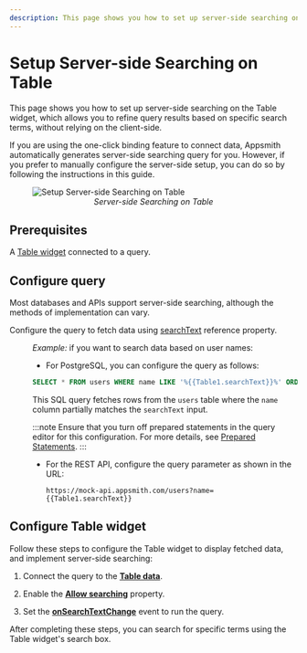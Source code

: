 ```yaml
---
description: This page shows you how to set up server-side searching on the Table widget, which allows you to refine query results based on specific search terms, without relying on the client-side. 
---
```

# Setup Server-side Searching on Table

This page shows you how to set up server-side searching on the Table widget, which allows you to refine query results based on specific search terms, without relying on the client-side. 

If you are using the one-click binding feature to connect data, Appsmith automatically generates server-side searching query for you. However, if you prefer to manually configure the server-side setup, you can do so by following the instructions in this guide.

<figure>
  <img src="/img/server-search-table.gif" style= {{width:"700px", height:"auto"}} alt="Setup Server-side Searching on Table"/>
   <figcaption align = "center"><i>Server-side Searching on Table</i></figcaption>
</figure>



## Prerequisites

A [Table widget](/reference/widgets/table) connected to a query.


## Configure query

Most databases and APIs support server-side searching, although the methods of implementation can vary.

Configure the query to fetch data using [searchText](/reference/widgets/table#searchtext-string) reference property.

<dd>

*Example:* if you want to search data based on user names:

* For PostgreSQL, you can configure the query as follows:


 ```sql
 SELECT * FROM users WHERE name LIKE '%{{Table1.searchText}}%' ORDER BY id LIMIT 10;
 ```

This SQL query fetches rows from the `users` table where the `name` column partially matches the `searchText` input.

:::note
Ensure that you turn off prepared statements in the query editor for this configuration. For more details, see [Prepared Statements](/connect-data/concepts/how-to-use-prepared-statements).
:::

* For the REST API, configure the query parameter as shown in the URL:


   ```
   https://mock-api.appsmith.com/users?name={{Table1.searchText}}
   ```


</dd>


## Configure Table widget

Follow these steps to configure the Table widget to display fetched data, and implement server-side searching:

1. Connect the query to the [**Table data**](/reference/widgets/table#table-data-arrayobject).

2. Enable the [**Allow searching**](/reference/widgets/table#allow-searching-boolean) property.

3. Set the [**onSearchTextChange**](/reference/widgets/table#onsearchtextchanged) event to run the query.

After completing these steps, you can search for specific terms using the Table widget's search box.


